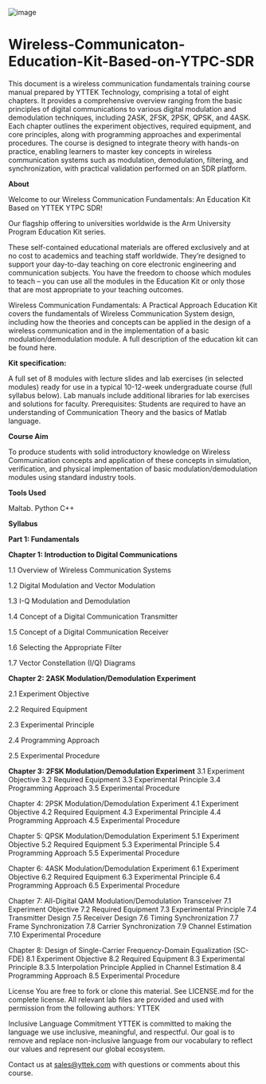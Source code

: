 ![image](http://https://github.com/YTTEK-Jiangson/Wireless-Communicaton-Education-Kit-Based-on-YTPC-SDR/edit/圖片1.gif)

# Wireless-Communicaton-Education-Kit-Based-on-YTPC-SDR
This document is a wireless communication fundamentals training course manual prepared by YTTEK Technology, comprising a total of eight chapters.
It provides a comprehensive overview ranging from the basic principles of digital communications to various digital modulation and demodulation techniques, including 2ASK, 2FSK, 2PSK, QPSK, and 4ASK.
Each chapter outlines the experiment objectives, required equipment, and core principles, along with programming approaches and experimental procedures.
The course is designed to integrate theory with hands-on practice, enabling learners to master key concepts in wireless communication systems such as modulation, demodulation, filtering, and synchronization, with practical validation performed on an SDR platform.

**About**

Welcome to our Wireless Communication Fundamentals: An Education Kit Based on YTTEK YTPC SDR!

Our flagship offering to universities worldwide is the Arm University Program Education Kit series.

These self-contained educational materials are offered exclusively and at no cost to academics and teaching staff worldwide. They’re designed to support your day-to-day teaching on core electronic engineering and communication subjects. You have the freedom to choose which modules to teach – you can use all the modules in the Education Kit or only those that are most appropriate to your teaching outcomes.

Wireless Communication Fundamentals: A Practical Approach Education Kit covers the fundamentals of Wireless Communication System design, including how the theories and concepts can be applied in the design of a wireless communication and in the implementation of a basic modulation/demodulation module. A full description of the education kit can be found here.

**Kit specification:**

A full set of 8 modules with lecture slides and lab exercises (in selected modules) ready for use in a typical 10-12-week undergraduate course (full syllabus below).
Lab manuals include additional libraries for lab exercises and solutions for faculty.
Prerequisites: Students are required to have an understanding of Communication Theory and the basics of Matlab language.

**Course Aim**

To produce students with solid introductory knowledge on Wireless Communication concepts and application of these concepts in simulation, verification, and physical implementation of basic modulation/demodulation modules using standard industry tools.

**Tools Used**

Maltab.
Python
C++

**Syllabus**

**Part 1: Fundamentals**

**Chapter 1: Introduction to Digital Communications**

1.1 Overview of Wireless Communication Systems

1.2 Digital Modulation and Vector Modulation

1.3 I-Q Modulation and Demodulation

1.4 Concept of a Digital Communication Transmitter

1.5 Concept of a Digital Communication Receiver

1.6 Selecting the Appropriate Filter

1.7 Vector Constellation (I/Q) Diagrams


**Chapter 2: 2ASK Modulation/Demodulation Experiment**

2.1 Experiment Objective

2.2 Required Equipment

2.3 Experimental Principle

2.4 Programming Approach

2.5 Experimental Procedure

**Chapter 3: 2FSK Modulation/Demodulation Experiment**
3.1 Experiment Objective
3.2 Required Equipment
3.3 Experimental Principle
3.4 Programming Approach
3.5 Experimental Procedure

Chapter 4: 2PSK Modulation/Demodulation Experiment
4.1 Experiment Objective
4.2 Required Equipment
4.3 Experimental Principle
4.4 Programming Approach
4.5 Experimental Procedure

Chapter 5: QPSK Modulation/Demodulation Experiment
5.1 Experiment Objective
5.2 Required Equipment
5.3 Experimental Principle
5.4 Programming Approach
5.5 Experimental Procedure

Chapter 6: 4ASK Modulation/Demodulation Experiment
6.1 Experiment Objective
6.2 Required Equipment
6.3 Experimental Principle
6.4 Programming Approach
6.5 Experimental Procedure

Chapter 7: All-Digital QAM Modulation/Demodulation Transceiver
7.1 Experiment Objective
7.2 Required Equipment
7.3 Experimental Principle
7.4 Transmitter Design
7.5 Receiver Design
7.6 Timing Synchronization
7.7 Frame Synchronization
7.8 Carrier Synchronization
7.9 Channel Estimation
7.10 Experimental Procedure

Chapter 8: Design of Single-Carrier Frequency-Domain Equalization (SC-FDE)
8.1 Experiment Objective
8.2 Required Equipment
8.3 Experimental Principle
8.3.5 Interpolation Principle Applied in Channel Estimation
8.4 Programming Approach
8.5 Experimental Procedure

License
You are free to fork or clone this material. See LICENSE.md for the complete license. All relevant lab files are provided and used with permission from the following authors:
YTTEK 

Inclusive Language Commitment
YTTEK is committed to making the language we use inclusive, meaningful, and respectful. Our goal is to remove and replace non-inclusive language from our vocabulary to reflect our values and represent our global ecosystem.

Contact us at sales@yttek.com with questions or comments about this course. 
